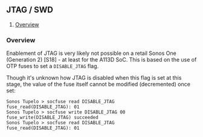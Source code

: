 ## JTAG / SWD

1. [Overview](#overview)

### Overview

Enablement of JTAG is very likely not possible on a retail Sonos One
(Generation 2) [S18] - at least for the A113D SoC. This is based on the
use of OTP fuses to set a `DISABLE_JTAG` flag.

Though it's unknown how JTAG is disabled when this flag is set at this stage,
the value of the fuse itself cannot be modified (decremented) once set:

```
Sonos Tupelo > socfuse read DISABLE_JTAG
fuse_read(DISABLE_JTAG): 01
Sonos Tupelo > socfuse write DISABLE_JTAG 00
fuse_write(DISABLE_JTAG) succeeded
Sonos Tupelo > socfuse read DISABLE_JTAG
fuse_read(DISABLE_JTAG): 01
```
